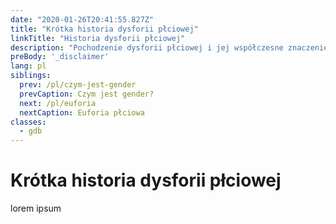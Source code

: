 ```yaml
---
date: "2020-01-26T20:41:55.827Z"
title: "Krótka historia dysforii płciowej"
linkTitle: "Historia dysforii płciowej"
description: "Pochodzenie dysforii płciowej i jej współczesne znaczenie."
preBody: '_disclaimer'
lang: pl
siblings:
  prev: /pl/czym-jest-gender
  prevCaption: Czym jest gender?
  next: /pl/euforia
  nextCaption: Euforia płciowa
classes:
  - gdb
---
```


# Krótka historia dysforii płciowej

lorem ipsum
